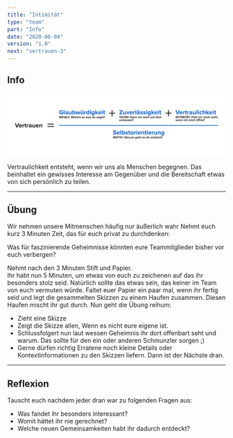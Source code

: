 ```yaml
---
title: "Intimität"
type: "team"
part: "Info"
date: "2020-06-04"
version: "1.0"
next: "vertrauen-3"
---
```



## Info

![Vertrauen](../../img/Vertrauen.png "Vertrauen ist eine Gleichung")

Vertraulichkeit entsteht, wenn wir uns als Menschen begegnen.
Das beinhaltet ein gewisses Interesse am Gegenüber und die Bereitschaft etwas von sich persönlich zu teilen.


___

## Übung

Wir nehmen unsere Mitmenschen häufig nur äußerlich wahr
Nehmt euch kurz 3 Minuten Zeit, das für euch privat zu durchdenken:

Was für faszinierende Geheimnisse könnten eure Teammitglieder bisher vor euch verbergen?

Nehmt nach den 3 Minuten Stift und Papier.  
Ihr habt nun 5 Minuten, um etwas von euch zu zeichenen auf das ihr besonders stolz seid.
Natürlich sollte das etwas sein, das keiner im Team von euch vermuten würde.
Faltet euer Papier ein paar mal, wenn ihr fertig seid und legt die gesammelten Skizzen zu einem Haufen zusammen. Diesen Haufen mischt ihr gut durch.
Nun geht die Übung reihum:
* Zieht eine Skizze
* Zeigt die Skizze allen, Wenn es nicht eure eigene ist.
* Schlussfolgert nun laut wessen Geheimnis ihr dort offenbart seht und warum. Das sollte für den ein oder anderen Schmunzler sorgen ;)
* Gerne dürfen richtig Erratene noch kleine Details oder Kontextinformationen zu den Skizzen liefern.
Dann ist der Nächste dran.


___

## Reflexion

Tauscht euch nachdem jeder dran war zu folgenden Fragen aus:
* Was fandet ihr besonders interessant?
* Womit hättet ihr nie gerechnet?
* Welche neuen Gemeinsamkeiten habt ihr dadurch entdeckt?
